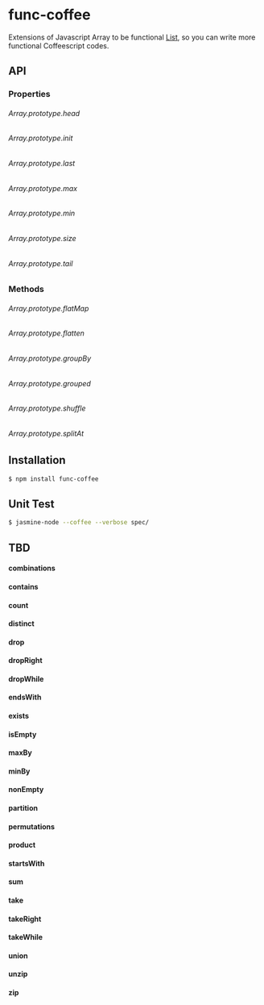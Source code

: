 func-coffee
===========

Extensions of Javascript Array to be functional [List](http://www.scala-lang.org/api/current/index.html#scala.collection.immutable.List),
so you can write more functional Coffeescript codes.


## API

### Properties
###### Array.prototype.head
###### Array.prototype.init
###### Array.prototype.last
###### Array.prototype.max
###### Array.prototype.min
###### Array.prototype.size
###### Array.prototype.tail

### Methods
###### Array.prototype.flatMap
###### Array.prototype.flatten
###### Array.prototype.groupBy
###### Array.prototype.grouped
###### Array.prototype.shuffle
###### Array.prototype.splitAt


## Installation

```bash
$ npm install func-coffee
```

## Unit Test

```bash
$ jasmine-node --coffee --verbose spec/
```


## TBD
#### combinations
#### contains
#### count
#### distinct
#### drop
#### dropRight
#### dropWhile
#### endsWith
#### exists
#### isEmpty
#### maxBy
#### minBy
#### nonEmpty
#### partition
#### permutations
#### product
#### startsWith
#### sum
#### take
#### takeRight
#### takeWhile
#### union
#### unzip
#### zip





